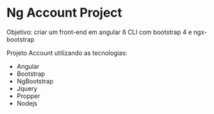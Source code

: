 # Ng Account Project

Objetivo: criar um front-end em angular 6 CLI com bootstrap 4 e ngx-bootstrap

Projeto Account utilizando as tecnologias:
- Angular
- Bootstrap
- NgBootstrap
- Jquery
- Propper
- Nodejs
